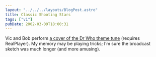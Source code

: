 ```yaml
---
layout: "../../../layouts/BlogPost.astro"
title: Classic Shooting Stars
tags: ["v1"]
pubDate: 2002-03-09T18:00:31
---
```


Vic and Bob perform [a cover of the Dr Who theme tune][1] (requires RealPlayer). My memory may be playing tricks; I&#8217;m sure the broadcast sketch was much longer (and more amusing).

[1]: http://www.bbc.co.uk/choice/shootingstars/gold/ss_golden_05.shtml
